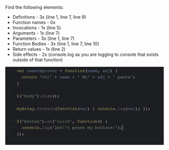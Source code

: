 Find the following elements:
- Definitions - 3x (line 1, line 7, line 9)
- Function names - 0x
- Invocations - 1x (line 5)
- Arguments - 1x (line 7)
- Parameters - 3x (line 1, line 7)
- Function Bodies - 3x (line 1, line 7, line 10)
- Return values - 1x (line 2)
- Side effects - 2x (console.log as you are logging to console that exists outside of that function)

![Screenshot](task-11.jpg)